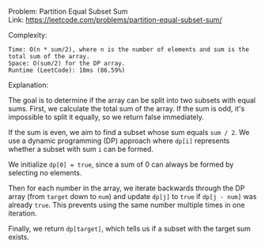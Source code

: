Problem: Partition Equal Subset Sum  
Link: https://leetcode.com/problems/partition-equal-subset-sum/

Complexity:

    Time: O(n * sum/2), where n is the number of elements and sum is the total sum of the array.
    Space: O(sum/2) for the DP array.
    Runtime (LeetCode): 10ms (86.59%)

Explanation:

The goal is to determine if the array can be split into two subsets with equal sums. First, we calculate the total sum of the array. If the sum is odd, it's impossible to split it equally, so we return false immediately.

If the sum is even, we aim to find a subset whose sum equals `sum / 2`. We use a dynamic programming (DP) approach where `dp[i]` represents whether a subset with sum `i` can be formed.

We initialize `dp[0] = true`, since a sum of 0 can always be formed by selecting no elements.

Then for each number in the array, we iterate backwards through the DP array (from `target` down to `num`) and update `dp[j]` to `true` if `dp[j - num]` was already `true`. This prevents using the same number multiple times in one iteration.

Finally, we return `dp[target]`, which tells us if a subset with the target sum exists.
